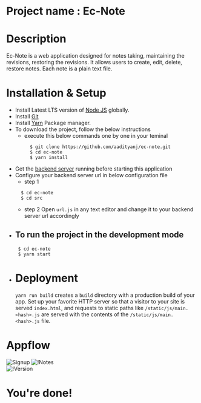 # Project name : Ec-Note

# Description 

Ec-Note is a web application designed for notes taking, maintaining the revisions, restoring the revisions. It allows users to create, edit, delete, restore notes. Each note is a plain text file. 

# Installation & Setup
- Install Latest LTS version of [Node JS](https://nodejs.org/en/) globally.  
- Install [Git](https://git-scm.com/book/en/v2/Getting-Started-Installing-Git)
- Install [Yarn](https://yarnpkg.com/en/docs/getting-started) Package manager.
- To download the project, follow the below instructions
  - execute this below commands one by one in your teminal 
    ```
      $ git clone https://github.com/aadityanj/ec-note.git
      $ cd ec-note
      $ yarn install
    ```    
- Get the [backend server](https://github.com/aadityanj/ec-note-restapi) running before starting this application      
- Configure your backend server url in below configuration file
  - step 1 
  ```
    $ cd ec-note
    $ cd src
   ```
  - step 2 
    Open `url.js` in any text editor and change it to your backend server url accordingly   
- To run the project in the development mode
  - 
   ```
    $ cd ec-note
    $ yarn start
   ```
- # Deployment
  `yarn run build` creates a `build` directory with a production build of your app. Set up your favorite HTTP server so that a visitor to your site is served `index.html`, and requests to static paths like `/static/js/main.<hash>.js` are served with the contents of the `/static/js/main.<hash>.js` file.

# Appflow
  ![Signup](https://giphy.com/gifs/ec-note-fes86WnCG8cSQOOJey)
  ![!Notes](https://giphy.com/gifs/ec-note-5sYoRujK5MIH4ZGvuG)  
  ![!Version](https://giphy.com/gifs/ec-note-pjs4HFFjM1JBD5n02H)

# You're done!

